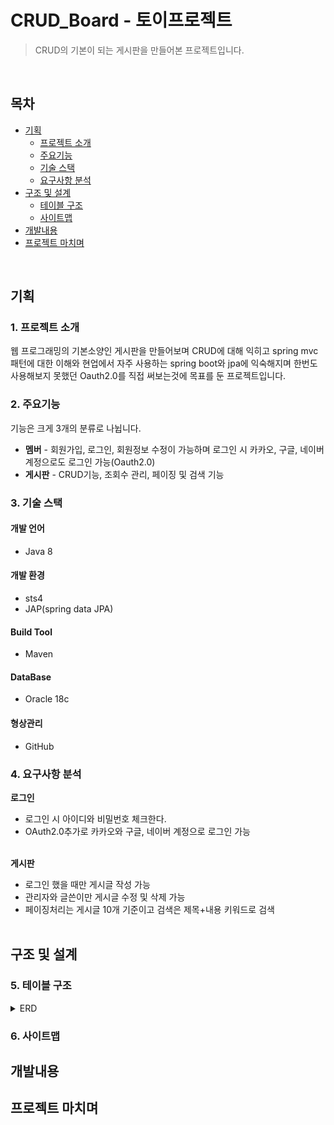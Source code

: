 # CRUD_Board - 토이프로젝트
> CRUD의 기본이 되는 게시판을 만들어본 프로젝트입니다.
<br>

## 목차
- [기획](#기획)
  - [프로젝트 소개](#1-프로젝트-소개)
  - [주요기능](#2-주요기능)
  - [기술 스택](#3-기술-스택)
  - [요구사항 분석](#4-요구사항-분석)
- [구조 및 설계](#구조-및-설계)
  - [테이블 구조](#5-테이블-구조)
  - [사이트맵](#6-사이트맵)
- [개발내용](#개발내용)
- [프로젝트 마치며](#프로젝트-마치며)
<br>

## 기획
### 1. 프로젝트 소개

웹 프로그래밍의 기본소양인 게시판을 만들어보며 CRUD에 대해 익히고 spring mvc패턴에 대한 이해와 현업에서 자주 사용하는 spring boot와 jpa에 익숙해지며 한번도 사용해보지 못했던 Oauth2.0를 직접 써보는것에 목표를 둔 프로젝트입니다.
<br>

### 2. 주요기능

기능은 크게 3개의 분류로 나뉩니다.<br>
- **멤버** - 회원가입, 로그인, 회원정보 수정이 가능하며 로그인 시 카카오, 구글, 네이버 계정으로도 로그인 가능(Oauth2.0)
- **게시판** - CRUD기능, 조회수 관리, 페이징 및 검색 기능


### 3. 기술 스택
#### 개발 언어
- Java 8

#### 개발 환경
- sts4
- JAP(spring data JPA)

#### Build Tool
- Maven

#### DataBase
- Oracle 18c

#### 형상관리
- GitHub


### 4. 요구사항 분석
**로그인** <br>
- 로그인 시 아이디와 비밀번호 체크한다.<br>
- OAuth2.0추가로 카카오와 구글, 네이버 계정으로 로그인 가능 <br><br>

**게시판** <br>
- 로그인 했을 때만 게시글 작성 가능<br>
- 관리자와 글쓴이만 게시글 수정 및 삭제 가능<br>
- 페이징처리는 게시글 10개 기준이고 검색은 제목+내용 키워드로 검색<br><br>


## 구조 및 설계
### 5. 테이블 구조
<details>
  <summary>ERD</summary>
  
</details>

### 6. 사이트맵

## 개발내용

## 프로젝트 마치며
